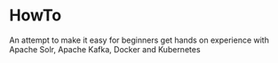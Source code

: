 # HowTo
An attempt to make it easy for beginners get hands on experience with Apache Solr, Apache Kafka, Docker and Kubernetes

